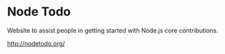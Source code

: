 # Node Todo

Website to assist people in getting started with Node.js core contributions.

http://nodetodo.org/